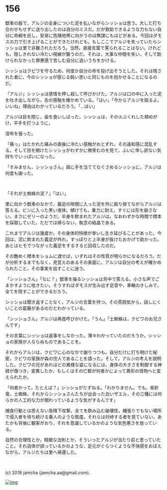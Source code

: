 # 156

獣車の脇で，アルジの全身についた泥を払いながらシッショは思う。大した打ち合わせもせずに送り出したのは自分のミスだ。だが救助できるような力もない自分に命綱を託し，安易に危険地帯に向かうのは無謀にもほどがある。今回はダモスの力で引き上げることができたけれども，もしここでアルジを失っていたらシッショは里で非難されただろう。当然，直接言葉で罵られることはない。けれども，隠しきれない冷たい視線が襲うのだ。それは，大事な仲間を失い，そして助けられなかった罪悪感で苦しむ自分に追いうちをかける。  

シッショはクビワを守るため，何度か自分の命を投げ出そうとした。それは残された者に，今のシッショが感じる鈍い思いと同じものを抱かせることになるのだ。  

「アルジ」シッショは感情を押し殺して呼びかけた。アルジは口の中に入った泥を吐き出しながら，舌の感触を確かめている。「はい」「今からアルジを殴るよ。いいね」理由はわかっているだろう。「…はい」  

アルジは目を閉じ，歯を食いしばった。シッショは，その火ぶくれした頬めがけ，平手を打つように，  

湿布を張った。  

「痛っ」はたかれた痛みの直後に冷たい感触がおとずれ，その違和感に混乱する。そして目を開けたシッショがわずかに微笑むのを見て，ふいに申し訳ない気持ちでいっぱいになった。  

「すみません，シッショさん」肩に手を当ててなぐさめるシッショに，アルジは何度も謝った。  

<br>  

「それが土蜘蛛の泥？」「はい」  

里に向かう獣車のなかで，義足の隙間に入った泥を外に振り捨てながらアルジは答える。ビンに入った黒い液体。傾けても，重力に耐え，すぐには形を崩さない。まさにゼリーのようだ。半身を飲まれたアルジは，なおわずかな時間で標本を採取していた。ただでは帰らない，執念の結晶である。  

これまでアルジは幾度か，その身体的特徴が幸いし生き延びることがあった。今回は，泥に飲まれた義足が外れ，すっぽりと上半身が抜けたおかげで助かった。あとはヒモでつながった義足をするすると回収したのだ。  

その艶めく標本をショムに渡せば，いずれはその性質が明らかになるだろう。だが分析するまでもなく，見覚えのあるその表面に，アルジは自分の考えが確かめられたこと，その事実を話すことに迷う。  

「シッショさん」「なに？」獣車を操るシッショは背中で答える。小さな声でごまかすように呟きたい。そうすればダモスが生み出す足音や，車輪のきしみで，全てを隠すことができるだろう。  

シッショは聞き返すことなく，アルジの言葉を待つ。その雰囲気から，話しにくいことの葛藤があるのだとわかっている。  

「シッショさん」アルジは再度呼びかけた。「うん」「土蜘蛛は，クビワのお兄さんです」  

その言葉にシッショは返事をしなかった。薄々わかっていたのだろうか。シッショの家族が人ならぬものであることを。  

それからアルジは，クビワに心のなかで謝りつつも，自分だけに打ち明けた秘密，クビワの家族が森の住人であることを語った。そして，アルジの考えを説明した。クビワの兄があれほどの異様な姿になるには，身体の大きさを制御する神経が傷つき，変異したか，もしくはその亡骸が何者かによって異形の怪物へと変えられたか。  

「何者かって，たとえば？」シッショがたずねる。「わかりません。でも，紫針竜，土蜘蛛，それからシッショさんたちが出会った白いザエル，その三種には何らかの人工的な力が関わっているような気がするんです」  

捕食行動とは思えない急降下攻撃，全てを飲み込む破壊性，縄張りでもない場所で侵入者を待ち続ける番人のような態度。それらは対峙する者を見ていない。あたかも背後に観客がおり，それを意識しているかのような気色悪さを放っている。  

自然の合理性とか，精緻な法則とか，そういったアルジが当たり前と思っていたこと。それ自体が誤っているかのような，足元がぐらつくような不快感をおぼえながら，アルジたちは里へ帰還した。  

<br>  
<br>  
(c) 2018 jamcha (jamcha.aa@gmail.com).  

[![img](http://i.creativecommons.org/l/by-nc-sa/4.0/88x31.png)](http://creativecommons.org/licenses/by-nc-sa/4.0/deed)